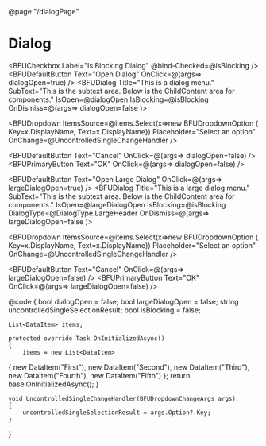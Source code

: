﻿@page "/dialogPage"

<h1>Dialog</h1>

<BFUCheckbox Label="Is Blocking Dialog" @bind-Checked=@isBlocking />
<BFUDefaultButton Text="Open Dialog" OnClick=@(args=> dialogOpen=true) />
<BFUDialog Title="This is a dialog menu."
        SubText="This is the subtext area.  Below is the ChildContent area for components."
        IsOpen=@dialogOpen
        IsBlocking=@isBlocking
        OnDismiss=@(args=> dialogOpen=false )>
    <ChildContent>
        <p>
            <BFUTextField Label="Sample TextField" />
        </p>
        <p>
            <BFUDropdown ItemsSource=@items.Select(x=>new BFUDropdownOption { Key=x.DisplayName, Text=x.DisplayName}) 
                         Placeholder="Select an option" 
                         OnChange=@UncontrolledSingleChangeHandler />
        </p>
    </ChildContent>
    <FooterTemplate>
        <BFUDefaultButton Text="Cancel" OnClick=@(args=> dialogOpen=false) />
        <BFUPrimaryButton Text="OK" OnClick=@(args=> dialogOpen=false) />
    </FooterTemplate>
</BFUDialog>

<BFUDefaultButton Text="Open Large Dialog" OnClick=@(args=> largeDialogOpen=true) />
<BFUDialog Title="This is a large dialog menu."
        SubText="This is the subtext area.  Below is the ChildContent area for components."
        IsOpen=@largeDialogOpen
        IsBlocking=@isBlocking
        DialogType=@DialogType.LargeHeader
        OnDismiss=@(args=> largeDialogOpen=false )>
    <ChildContent>
        <p>
            <BFUTextField Label="Sample TextField" />
        </p>
        <p>
            <BFUDropdown ItemsSource=@items.Select(x=>new BFUDropdownOption { Key=x.DisplayName, Text=x.DisplayName}) 
                         Placeholder="Select an option" 
                         OnChange=@UncontrolledSingleChangeHandler />
        </p>
    </ChildContent>
    <FooterTemplate>
        <BFUDefaultButton Text="Cancel" OnClick=@(args=> largeDialogOpen=false) />
        <BFUPrimaryButton Text="OK" OnClick=@(args=> largeDialogOpen=false) />
    </FooterTemplate>
</BFUDialog>

@code {
    bool dialogOpen = false;
    bool largeDialogOpen = false;
    string uncontrolledSingleSelectionResult;
    bool isBlocking = false;

    List<DataItem> items;

    protected override Task OnInitializedAsync()
    {
        items = new List<DataItem>
{
            new DataItem("First"),
            new DataItem("Second"),
            new DataItem("Third"),
            new DataItem("Fourth"),
            new DataItem("Fifth")
        };
        return base.OnInitializedAsync();
    }

    void UncontrolledSingleChangeHandler(BFUDropdownChangeArgs args)
    {
        uncontrolledSingleSelectionResult = args.Option?.Key;
    }
}

